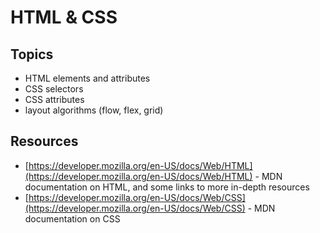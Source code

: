 # HTML & CSS

## Topics

* HTML elements and attributes
* CSS selectors
* CSS attributes
* layout algorithms (flow, flex, grid)

## Resources

* [https://developer.mozilla.org/en-US/docs/Web/HTML](https://developer.mozilla.org/en-US/docs/Web/HTML) - MDN documentation on HTML, and some links to more in-depth resources
* [https://developer.mozilla.org/en-US/docs/Web/CSS](https://developer.mozilla.org/en-US/docs/Web/CSS) - MDN documentation on CSS
